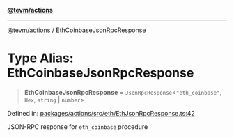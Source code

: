[**@tevm/actions**](../README.md)

***

[@tevm/actions](../globals.md) / EthCoinbaseJsonRpcResponse

# Type Alias: EthCoinbaseJsonRpcResponse

> **EthCoinbaseJsonRpcResponse** = `JsonRpcResponse`\<`"eth_coinbase"`, `Hex`, `string` \| `number`\>

Defined in: [packages/actions/src/eth/EthJsonRpcResponse.ts:42](https://github.com/evmts/tevm-monorepo/blob/main/packages/actions/src/eth/EthJsonRpcResponse.ts#L42)

JSON-RPC response for `eth_coinbase` procedure
